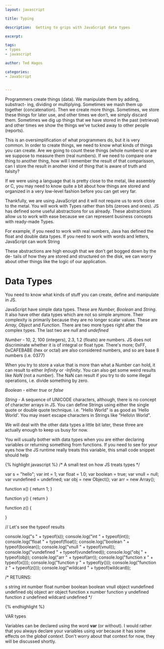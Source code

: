 ```yaml
---
layout: javascript

title: Typing

description:  Getting to grips with JavaScript data types

excerpt: 

tags:
- types
- javascript

author: Ted Hagos

categories:
- JavaScript


---
```



Programmers create things (data). We manipulate them by adding, substract- ing, dividing or multiplying. Sometimes we mash them up together (concatenation). Then we create more things. Sometimes, we store these things for later use, and other times we don’t, we simply discard them. Sometimes we dig up things that we have stored in the past (retrieval) and other times we show the things we’ve tucked away to other people (reports).

This is an oversimplification of what programmers do, but it is very common. In order to create things, we need to know what kinds of things you can create. Are we going to count these things (whole numbers) or are we suppose to measure them (real numbers). If we need to compare one thing to another thing, how will I remember the result of that comparisson, can I store the result in another kind of thing that is aware of truth and falsity?

If we were using a language that is pretty close to the metal, like assembly or C, you may need to know quite a bit about how things are stored and organized in a very low-level fashion before you can get very far.

Thankfully, we are using JavaScript and it will not require us to work close to the metal. You will work with Types rather than bits (zeroes and ones). JS has defined some useful abstractions for us already. These abstractions allow us to work with ease because we can represent business concepts with ready-made Types.

For example, if you need to work with real numbers, Java has defined the float and double data types. If you need to work with words and letters, JavaScript can work String

These abstractions are high enough that we don’t get bogged down by the de- tails of how they are stored and structured on the disk, we can worry about other things like the logic of our application.

# Data Types

You need to know what kinds of stuff you can create, define and manipulate in JS. 

JavaScript have simple data types. These are *Number, Boolean* and *String*. It also have other data types which are not so simple anymore. Their complexity is primarily because they are no longer scalar values. These are *Array, Object* and *Function*. There are two more types right after the complex types. The last two are *null* and *undefined*

*Number* - 10, 2, 100 (integers), 2.3, 1.2 (floats) are numbers. JS does not discriminate whether it is of integral or float type. There's more; 0xFF, 0xCAFEBABE (hex or octal) are also considered numbers, and so are base 8 numbers (i.e. 0377)

When you try to store a value that is more than what a Number can hold, it can result to either *Infinity* or *-Infinity*. You can also get some weird results like *NaN* (not a number). The NaN can result if you try to do some illegal operations, i.e. divide something by zero. 

*Boolean* - either *true* or *false* 

*String* - A sequence of UNICODE characters, although, there is no concept of character arrays in JS. You can define Strings using either the single quote or double quote technique. i.e. "Hello World" is as good as 'Hello World'. You may insert escape characters in Strings like "Hello\n World".

We will deal with the other data types a little bit later, these three are actually enough to keep us busy for now. 

You will usually bother with data types when you are either declaring variables or returning something from functions. If you need to see for your eyes how the JS runtime really treats this variable, this small code snippet should help


{% highlight javascript %}
/*
A small test on how JS treats types
*/

var s = "hello";
var int = 1;
var float = 1.0;
var boolean = true;
var vnull = null;
var vundefined = undefined;
var obj = new Object();
var arr = new Array();

function x() {
	return 1;
}

function y() {
	return
}

function z() {
	
}

// Let's see the typeof results

console.log("s " + typeof(s));
console.log("int " + typeof(int));
console.log("float " + typeof(float));
console.log("boolean " + typeof(boolean));
console.log("vnull " + typeof(vnull));
console.log("vundefined " + typeof(vundefined));
console.log("obj " + typeof(obj));
console.log("arr " + typeof(arr));
console.log("function x " + typeof(x()));
console.log("function y " + typeof(y()));
console.log("function z " + typeof(z()));
console.log("wildcard " + typeof(wildcard));

/*
RETURNS:

s string
int number
float number
boolean boolean
vnull object
vundefined undefined
obj object
arr object
function x number
function y undefined
function z undefined
wildcard undefined
*/

{% endhighlight %}
<div id='lst'>VAR types</div>

Variables can be declared using the word **var** (or without). I would rather that you always declare your variables using *var* because it has some effects on the *global context*. Don't worry about that context for now, they will be discussed shortly.

